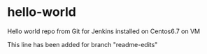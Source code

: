 # hello-world
Hello world repo from Git for Jenkins installed on Centos6.7 on VM

This line has been added for branch "readme-edits"
